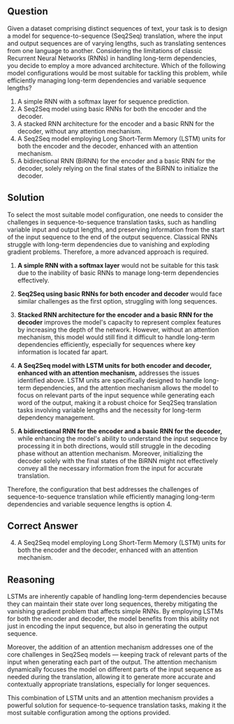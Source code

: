 ## Question
Given a dataset comprising distinct sequences of text, your task is to design a model for sequence-to-sequence (Seq2Seq) translation, where the input and output sequences are of varying lengths, such as translating sentences from one language to another. Considering the limitations of classic Recurrent Neural Networks (RNNs) in handling long-term dependencies, you decide to employ a more advanced architecture. Which of the following model configurations would be most suitable for tackling this problem, while efficiently managing long-term dependencies and variable sequence lengths?

1. A simple RNN with a softmax layer for sequence prediction.
2. A Seq2Seq model using basic RNNs for both the encoder and the decoder.
3. A stacked RNN architecture for the encoder and a basic RNN for the decoder, without any attention mechanism.
4. A Seq2Seq model employing Long Short-Term Memory (LSTM) units for both the encoder and the decoder, enhanced with an attention mechanism.
5. A bidirectional RNN (BiRNN) for the encoder and a basic RNN for the decoder, solely relying on the final states of the BiRNN to initialize the decoder.

## Solution
To select the most suitable model configuration, one needs to consider the challenges in sequence-to-sequence translation tasks, such as handling variable input and output lengths, and preserving information from the start of the input sequence to the end of the output sequence. Classical RNNs struggle with long-term dependencies due to vanishing and exploding gradient problems. Therefore, a more advanced approach is required.

1. **A simple RNN with a softmax layer** would not be suitable for this task due to the inability of basic RNNs to manage long-term dependencies effectively.

2. **Seq2Seq using basic RNNs for both encoder and decoder** would face similar challenges as the first option, struggling with long sequences.

3. **Stacked RNN architecture for the encoder and a basic RNN for the decoder** improves the model's capacity to represent complex features by increasing the depth of the network. However, without an attention mechanism, this model would still find it difficult to handle long-term dependencies efficiently, especially for sequences where key information is located far apart.

4. **A Seq2Seq model with LSTM units for both encoder and decoder, enhanced with an attention mechanism,** addresses the issues identified above. LSTM units are specifically designed to handle long-term dependencies, and the attention mechanism allows the model to focus on relevant parts of the input sequence while generating each word of the output, making it a robust choice for Seq2Seq translation tasks involving variable lengths and the necessity for long-term dependency management.

5. **A bidirectional RNN for the encoder and a basic RNN for the decoder,** while enhancing the model's ability to understand the input sequence by processing it in both directions, would still struggle in the decoding phase without an attention mechanism. Moreover, initializing the decoder solely with the final states of the BiRNN might not effectively convey all the necessary information from the input for accurate translation.

Therefore, the configuration that best addresses the challenges of sequence-to-sequence translation while efficiently managing long-term dependencies and variable sequence lengths is option 4.

## Correct Answer
4. A Seq2Seq model employing Long Short-Term Memory (LSTM) units for both the encoder and the decoder, enhanced with an attention mechanism.

## Reasoning
LSTMs are inherently capable of handling long-term dependencies because they can maintain their state over long sequences, thereby mitigating the vanishing gradient problem that affects simple RNNs. By employing LSTMs for both the encoder and decoder, the model benefits from this ability not just in encoding the input sequence, but also in generating the output sequence.

Moreover, the addition of an attention mechanism addresses one of the core challenges in Seq2Seq models — keeping track of relevant parts of the input when generating each part of the output. The attention mechanism dynamically focuses the model on different parts of the input sequence as needed during the translation, allowing it to generate more accurate and contextually appropriate translations, especially for longer sequences.

This combination of LSTM units and an attention mechanism provides a powerful solution for sequence-to-sequence translation tasks, making it the most suitable configuration among the options provided.